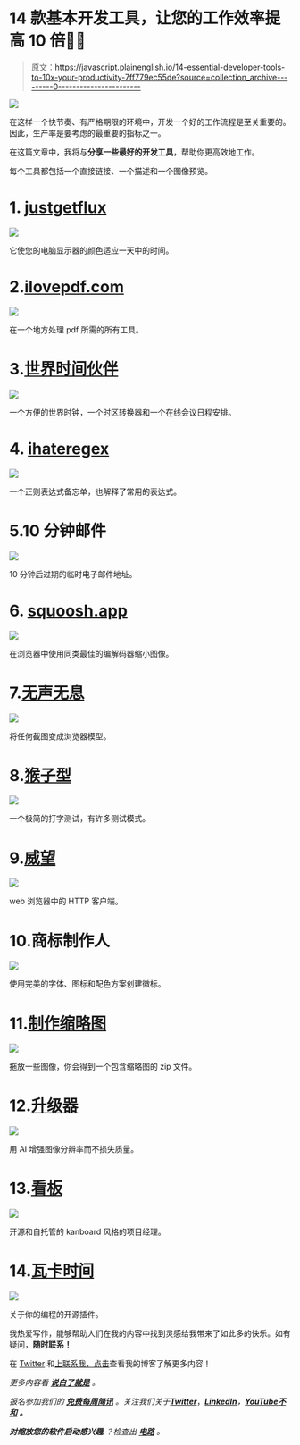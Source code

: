 # 14 款基本开发工具，让您的工作效率提高 10 倍🚀✨

> 原文：<https://javascript.plainenglish.io/14-essential-developer-tools-to-10x-your-productivity-7ff779ec55de?source=collection_archive---------0----------------------->

![](img/12a3566f004ed18cea773a7be7a3caf8.png)

在这样一个快节奏、有严格期限的环境中，开发一个好的工作流程是至关重要的。因此，生产率是要考虑的最重要的指标之一。

在这篇文章中，我将与**分享一些最好的开发工具**，帮助你更高效地工作。

每个工具都包括一个直接链接、一个描述和一个图像预览。

# 1. [justgetflux](https://justgetflux.com/)

![](img/ae52aa4e7ee2c6ce7c4e46f419bb70a4.png)

它使您的电脑显示器的颜色适应一天中的时间。

# 2.[ilovepdf.com](http://www.ilovepdf.com/)

![](img/8dd80ded24415f6be4f31f63139bb90f.png)

在一个地方处理 pdf 所需的所有工具。

# 3.[世界时间伙伴](https://www.worldtimebuddy.com/)

![](img/63999add3b03e426195c8aebbe088e84.png)

一个方便的世界时钟，一个时区转换器和一个在线会议日程安排。

# 4. [ihateregex](https://ihateregex.io/)

![](img/77f960515d0a82d8e824035a4d2db2a7.png)

一个正则表达式备忘单，也解释了常用的表达式。

# 5.10 分钟邮件

![](img/39edeea4a283a4e869e52d645204a36f.png)

10 分钟后过期的临时电子邮件地址。

# 6. [squoosh.app](https://squoosh.app/)

![](img/d7009baa9dbfb402a8ef2916911198fb.png)

在浏览器中使用同类最佳的编解码器缩小图像。

# 7.[无声无息](https://www.screely.com/)

![](img/e983831033bbff0fe31a851443ebaa63.png)

将任何截图变成浏览器模型。

# 8.[猴子型](https://monkeytype.com/)

![](img/a686aa75e96f7290b8402ae67a4d3bd7.png)

一个极简的打字测试，有许多测试模式。

# 9.[威望](https://prestige.dev/)

![](img/d3c87bb3fe694d1d379e888edb0d5528.png)

web 浏览器中的 HTTP 客户端。

# 10.商标制作人

![](img/efdc0b6ec785b72fe81810cd68d2cdce.png)

使用完美的字体、图标和配色方案创建徽标。

# 11.[制作缩略图](http://makethumbnails.com/#dropzone)

![](img/7a83d7604673fb77ccd4589dc0f70fb6.png)

拖放一些图像，你会得到一个包含缩略图的 zip 文件。

# 12.[升级器](https://icons8.com/upscaler)

![](img/646b7985182063dca02260854cf885a9.png)

用 AI 增强图像分辨率而不损失质量。

# 13.[看板](https://github.com/madzadev/kanboard)

![](img/2344cc3fa14a6626e6fb2e03d73da655.png)

开源和自托管的 kanboard 风格的项目经理。

# 14.[瓦卡时间](https://wakatime.com/)

![](img/b96bc37d26f7a0ba097c3ea4a4d4ba48.png)

关于你的编程的开源插件。

我热爱写作，能够帮助人们在我的内容中找到灵感给我带来了如此多的快乐。如有疑问，**随时联系！**

在 [Twitter](https://twitter.com/thenaubit) 和[上联系我，点击](https://coderpreneurs.substack.com/)查看我的博客了解更多内容！

*更多内容看* [***说白了就是***](https://plainenglish.io/) *。*

*报名参加我们的* [***免费每周简讯***](http://newsletter.plainenglish.io/) *。关注我们关于*[***Twitter***](https://twitter.com/inPlainEngHQ)，[***LinkedIn***](https://www.linkedin.com/company/inplainenglish/)*，*[***YouTube***](https://www.youtube.com/channel/UCtipWUghju290NWcn8jhyAw)*[***不和***](https://discord.gg/GtDtUAvyhW) ***。****

****对缩放您的软件启动感兴趣*** *？检查出* [***电路***](https://circuit.ooo?utm=publication-post-cta) *。**